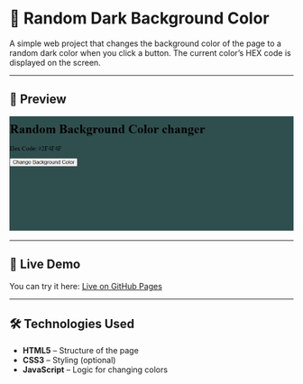 # 🎨 Random Dark Background Color

A simple web project that changes the background color of the page to a random dark color when you click a button. The current color’s HEX code is displayed on the screen.

---

## 📸 Preview
![Project Screenshot](Screenshot_15-8-2025_1763_ajar132.github.io.jpeg)

---

## 🚀 Live Demo
You can try it here: [Live on GitHub Pages](https://ajar132.github.io/random-dark-color/)

---

## 🛠️ Technologies Used
- **HTML5** – Structure of the page  
- **CSS3** – Styling (optional)  
- **JavaScript** – Logic for changing colors  
